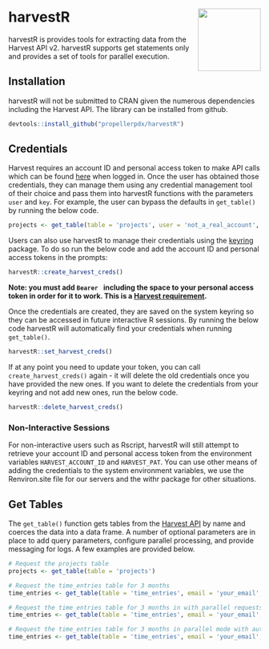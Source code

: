 # harvestR <img src="man/figures/logo.png" align="right" height="125" width="125" />

harvestR is provides tools for extracting data from the Harvest API v2. harvestR supports get statements only and provides a set of tools for parallel execution. 

## Installation
harvestR will not be submitted to CRAN given the numerous dependencies including the Harvest API. The library can be installed from github. 
``` r
devtools::install_github("propellerpdx/harvestR")
```

## Credentials
Harvest requires an account ID and personal access token to make API calls which can be found [here](https://id.getharvest.com/developers) when logged in. Once the user has obtained those credentials, they can manage them using any credential management tool of their choice and pass them into harvestR functions with the parameters `user` and `key`. For example, the user can bypass the defaults in `get_table()` by running the below code.

``` r
projects <- get_table(table = 'projects', user = 'not_a_real_account', key 'Bearer fake_personal_access_token')
```

Users can also use harvestR to manage their credentials using the [keyring](https://github.com/r-lib/keyring) package. To do so run the below code and add the account ID and personal access tokens in the prompts:
  
``` r
harvestR::create_harvest_creds()
```  
  
**Note: you must add `Bearer ` including the space to your personal access token in order for it to work. This is a [Harvest requirement](https://help.getharvest.com/api-v2/authentication-api/authentication/authentication/).**  

Once the credentials are created, they are saved on the system keyring so they can be accessed in future interactive R sessions. By running the below code harvestR will automatically find your credentials when running `get_table()`.  

``` r
harvestR::set_harvest_creds()
```  

If at any point you need to update your token, you can call `create_harvest_creds()` again - it will delete the old credentials once you have provided the new ones. If you want to delete the credentials from your keyring and not add new ones, run the below code.  

``` r
harvestR::delete_harvest_creds()
```  
  
### Non-Interactive Sessions
For non-interactive users such as Rscript, harvestR will still attempt to retrieve your account ID and personal access token from the environment variables `HARVEST_ACCOUNT_ID` and `HARVEST_PAT`. You can use other means of adding the credentials to the system environment variables, we use the Renviron.site file for our servers and the withr package for other situations. 
  
## Get Tables
The `get_table()` function gets tables from the [Harvest API](https://help.getharvest.com/api-v2/) by name and coerces the data into a data frame. A number of optional parameters are in place to add query parameters, configure parallel processing, and provide messaging for logs. A few examples are provided below.

``` r
# Request the projects table
projects <- get_table(table = 'projects')

# Request the time_entries table for 3 months
time_entries <- get_table(table = 'time_entries', email = 'your_email', query = list(from = '2018-01-01', to = '2018-03-31'))

# Request the time_entries table for 3 months in with parallel requests
time_entries <- get_table(table = 'time_entries', email = 'your_email', query = list(from = '2018-01-01', to = '2018-03-31'), plan_options = list(strategy = "multicore"))

# Request the time_entries table for 3 months in parallel mode with auto retrying (set to make 3 attempts) and messaging
time_entries <- get_table(table = 'time_entries', email = 'your_email', query = list(from = '2018-01-01', to = '2018-03-31'), plan_options = list(strategy = "multicore"), auto_retry = T, quiet = F)
```
